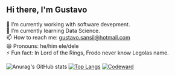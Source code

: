 ## Hi there, I'm Gustavo

🔭 I’m currently working with software devepment. <br>
🌱 I’m currently learning Data Science.<br>
📫 How to reach me: gustavo.sansil@hotmail.com<br>
😄 Pronouns: he/him ele/dele<br>
⚡ Fun fact: In Lord of the Rings, Frodo never know Legolas name.<br>

![Anurag's GitHub stats](https://github-readme-stats.vercel.app/api?username=gustavosalem&show_icons=true&theme=radical)
[![Top Langs](https://github-readme-stats.vercel.app/api/top-langs/?username=gustavosalem&langs_count=5&layout=compact)](https://github.com/gustavosalem/github-readme-stats)
[![Codeward](https://www.codewars.com/users/GustavoSalem/badges/large)](https://www.codewars.com/users/GustavoSalem)
